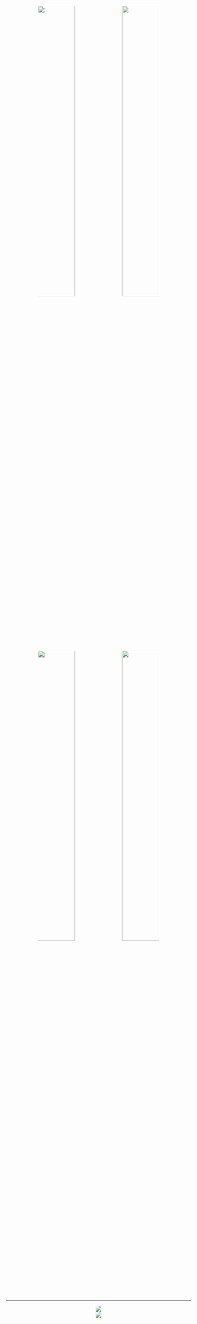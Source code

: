 <div align="center">
        <img width="45%" src="https://github-readme-stats.vercel.app/api?username=SUP2Ak&layout=compact&theme=react&hide_border=true&show_icons=true"/>
        <img width="45%" src="https://github-readme-stats.vercel.app/api?username=NikXpro&layout=compact&theme=react&hide_border=true&show_icons=true"/>
        <img width="45%" src="https://github-readme-stats.vercel.app/api?username=K4VK4Z&layout=compact&theme=react&hide_border=true&show_icons=true"/>
        <img width="45%" src="https://github-readme-stats.vercel.app/api?username=COSSART-FR&layout=compact&theme=react&hide_border=true&show_icons=true"/>
</div>

____
        
<div align="center">
        <a href="https://discord.gg/hYCR2YKgxB">
                <img src="https://img.shields.io/discord/915210131212472360?style=for-the-badge&logo=discord&labelColor=7289da&logoColor=white&color=2c2f33&label=Discord"/>
        </a>
</div>
<div align="center">
        <a href="https://visitorbadge.io/status?path=https%3A%2F%2Fgithub.com%2Fach-git"><img src="https://api.visitorbadge.io/api/visitors?path=https%3A%2F%2Fgithub.com%2Fach-git&labelColor=%23333333&countColor=%23ba68c8&style=flat" />
        </a>
</div>
